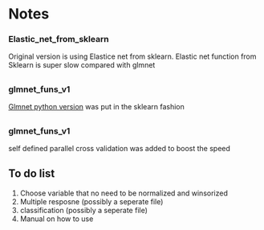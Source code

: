 # Notes
### Elastic_net_from_sklearn  
Original version is using Elastice net from sklearn.
Elastic net function from Sklearn is super slow compared with glmnet

##
### glmnet_funs_v1

[Glmnet python version](https://glmnet-python.readthedocs.io/en/latest/) was put in the sklearn fashion

## 
### glmnet_funs_v1

self defined parallel cross validation was added to boost the speed

## To do list
1. Choose variable that no need to be normalized and winsorized
2. Multiple resposne (possibly a seperate file)
3. classification (possibly a seperate file)
4. Manual on how to use
